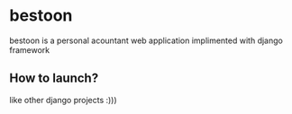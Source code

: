 # bestoon
bestoon is a personal acountant web application implimented with django framework
## How to launch?
like other django projects :)))
